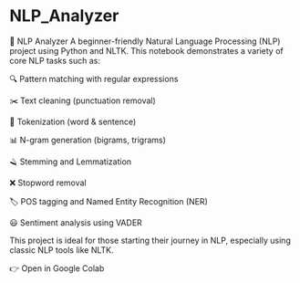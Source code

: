 # NLP_Analyzer
🧠 NLP Analyzer
A beginner-friendly Natural Language Processing (NLP) project using Python and NLTK. This notebook demonstrates a variety of core NLP tasks such as:

🔍 Pattern matching with regular expressions

✂️ Text cleaning (punctuation removal)

🧩 Tokenization (word & sentence)

📊 N-gram generation (bigrams, trigrams)

🪒 Stemming and Lemmatization

❌ Stopword removal

🏷️ POS tagging and Named Entity Recognition (NER)

😃 Sentiment analysis using VADER

This project is ideal for those starting their journey in NLP, especially using classic NLP tools like NLTK.

👉 Open in Google Colab

